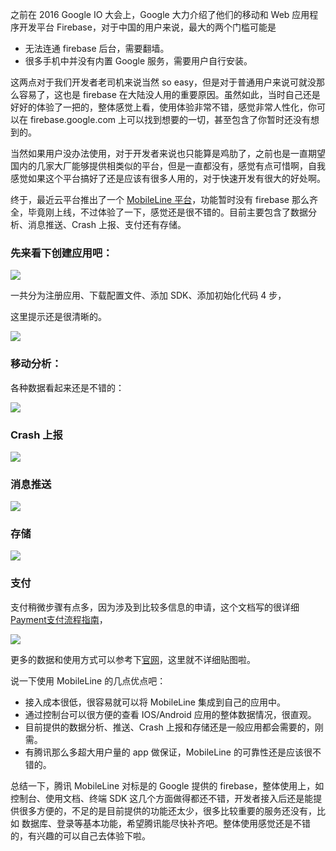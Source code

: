 之前在 2016 Google IO 大会上，Google 大力介绍了他们的移动和 Web 应用程序开发平台 Firebase，对于中国的用户来说，最大的两个门槛可能是

* 无法连通 firebase 后台，需要翻墙。
* 很多手机中并没有内置 Google 服务，需要用户自行安装。

这两点对于我们开发者老司机来说当然 so easy，但是对于普通用户来说可就没那么容易了，这也是 firebase 在大陆没人用的重要原因。虽然如此，当时自己还是好好的体验了一把的，整体感觉上看，使用体验非常不错，感觉非常人性化，你可以在 firebase.google.com 上可以找到想要的一切，甚至包含了你暂时还没有想到的。

当然如果用户没办法使用，对于开发者来说也只能算是鸡肋了，之前也是一直期望国内的几家大厂能够提供相类似的平台，但是一直都没有，感觉有点可惜啊，自我感觉如果这个平台搞好了还是应该有很多人用的，对于快速开发有很大的好处啊。

终于，最近云平台推出了一个 [MobileLine 平台](/document/product/666)，功能暂时没有 firebase 那么齐全，毕竟刚上线，不过体验了一下，感觉还是很不错的。目前主要包含了数据分析、消息推送、Crash 上报、支付还有存储。

### 先来看下创建应用吧：

![](http://tacimg-1253960454.cos.ap-guangzhou.myqcloud.com/guides/project/application_create.jpg)

一共分为注册应用、下载配置文件、添加 SDK、添加初始化代码 4 步，

这里提示还是很清晰的。

![](http://tacimg-1253960454.cos.ap-guangzhou.myqcloud.com/guides/project/application_guide.jpg)

### 移动分析：

各种数据看起来还是不错的：

![](http://tacimg-1253960454.file.myqcloud.com/guides/控制台-数据概览-实时数据.png)

### Crash 上报

![](http://tacimg-1253960454.cos.ap-guangzhou.myqcloud.com/guides/crash/crash_overview.png)

### 消息推送

![](http://tacimg-1253960454.cos.ap-guangzhou.myqcloud.com/guides/信鸽-创建推送-android-通知栏消息.png)

### 存储

![](http://tacimg-1253960454.cosgz.myqcloud.com/guides/storage/5AGQ%60V7%241EOX6JTLQJZ3G_2.png)

### 支付

支付稍微步骤有点多，因为涉及到比较多信息的申请，这个文档写的很详细 [Payment支付流程指南](/document/product/666/14879)，

![](http://tacimg-1253960454.cosgz.myqcloud.com/guides/payment/console_payment_7.png)

更多的数据和使用方式可以参考下[官网](/document/product/666)，这里就不详细贴图啦。



说一下使用 MobileLine 的几点优点吧：

- 接入成本很低，很容易就可以将 MobileLine 集成到自己的应用中。
- 通过控制台可以很方便的查看 IOS/Android 应用的整体数据情况，很直观。
- 目前提供的数据分析、推送、Crash 上报和存储还是一般应用都会需要的，刚需。
- 有腾讯那么多超大用户量的 app 做保证，MobileLine 的可靠性还是应该很不错的。




总结一下，腾讯 MobileLine 对标是的 Google 提供的 firebase，整体使用上，如控制台、使用文档、终端 SDK 这几个方面做得都还不错，开发者接入后还是能提供很多方便的，不足的是目前提供的功能还太少，很多比较重要的服务还没有，比如 数据库、登录等基本功能，希望腾讯能尽快补齐吧。整体使用感觉还是不错的，有兴趣的可以自己去体验下啦。

